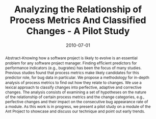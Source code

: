 ---
abstract: Abstract-Knowing how a software project is likely to evolve is  an essential
  problem for any software project manager. Finding  ef&#64257;cient predictors for
  performance indicators (e.g., bugrates)  has been the focus of many studies. Previous
  studies found  that process metrics make likely candidates for this predictor  role,
  for bug data in particular. We propose a methodology  for in-depth analysis of process
  metrics to &#64257;nd out how they  relate to changes. We use a lexical approach
  to classify changes  into perfective, adaptive and corrective changes. The analysis  consists
  of examining a set of hypotheses on the nature of the  relationship of certain process
  metrics and the change categories,  e.g., perfective changes and their impact on
  the consecutive bug  appearance rate of a module. As this work is in progress, we  present
  a pilot study on a module of the Ant Project to showcase  and discuss our technique
  and point out early trends.
authors:
- Andreas Mauczka
- Mario Bernhart
- Thomas Grechenig
date: '2010-07-01'
featured: false
links:
- name: Publik
  url: https://publik.tuwien.ac.at/showentry.php?ID=193385&lang=2
publication: 'Vortrag: The 22nd International Conference on Software Engineering &
  Knowledge Engineering, San Francisco Bay; 01.07.2010 - 03.07.2010; in: "Proceedings
  of the Twenty-Second International Conference on Software Engineering & Knowledge
  Engineering", Knowledge Systems Institute Graduate School, (2010), ISBN: 978-1-891706-26-4;
  S. 269 - 272'
publication_types:
- '1'
publishDate: '2010-07-01'
title: Analyzing the Relationship of Process Metrics And Classified Changes - A Pilot
  Study
url_pdf: ''
---